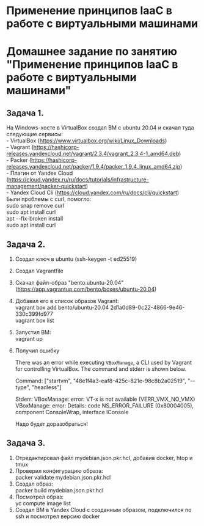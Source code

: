 # Применение принципов IaaC в работе с виртуальными машинами
# Домашнее задание по занятию "Применение принципов IaaC в работе с виртуальными машинами"

## Задача 1.
  На Windows-хосте в VirtualBox создал ВМ с ubuntu 20.04 и скачал туда следующие сервисы:  
    - VirtualBox (https://www.virtualbox.org/wiki/Linux_Downloads)  
    - Vagrant (https://hashicorp-releases.yandexcloud.net/vagrant/2.3.4/vagrant_2.3.4-1_amd64.deb)  
    - Packer (https://hashicorp-releases.yandexcloud.net/packer/1.9.4/packer_1.9.4_linux_amd64.zip)  
    - Плагин от Yandex Cloud (https://cloud.yandex.ru/ru/docs/tutorials/infrastructure-management/packer-quickstart)  
    - Yandex Cloud Cli (https://cloud.yandex.com/ru/docs/cli/quickstart)  
      Были проблемы с curl, помогло:  
      sudo snap remove curl  
      sudo apt install curl  
      apt --fix-broken install  
      sudo apt install curl  

## Задача 2.
  1. Создал ключ в ubuntu (ssh-keygen -t ed25519)  
  2. Создал Vagrantfile  
  3. Скачал файл-образ "bento.ubuntu-20.04" (https://app.vagrantup.com/bento/boxes/ubuntu-20.04)
  4. Добавил его в список образов Vagrant:  
     vagrant box add bento/ubuntu-20.04 2d1a0d89-0c22-4866-9e46-330c399fd977  
     vagrant box list  
  5. Запустил ВМ:  
     vagrant up  
  6. Получил ошибку  

     There was an error while executing `VBoxManage`, a CLI used by Vagrant  
     for controlling VirtualBox. The command and stderr is shown below.  

     Command: ["startvm", "48e1f4a3-eaf8-425c-821e-98c8b2a02519", "--type", "headless"]  

     Stderr: VBoxManage: error: VT-x is not available (VERR_VMX_NO_VMX) VBoxManage: error: Details: code NS_ERROR_FAILURE (0x80004005), component           ConsoleWrap, interface IConsole  

     Надо будет доразобраться!  


## Задача 3.
  1. Отредактировал файл mydebian.json.pkr.hcl, добавив docker, htop и tmux  
  2. Проверил конфигурацию образа:  
     packer validate mydebian.json.pkr.hcl  
  3. Создал образ:  
     packer build mydebian.json.pkr.hcl  
  4. Посмотрел образ:  
     yc compute image list  
  5. Создал ВМ в Yandex Cloud с созданным образом, подключился по ssh и посмотрел версию docker  
